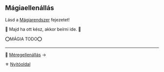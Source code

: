 ## Mágiaellenállás

Lásd a [Mágiarendszer](100_magiarendszer.md) fejezetet!

🚧 Majd ha ott kész, akkor beírni ide. 🚧

⭕MÁGIA TODO⭕

---

🔗 [Méregellenállás](010_10_05_meregellenallas.md) →

⚜️ [Nyitóoldal](start.md#1-karakteralkot%C3%A1s)
